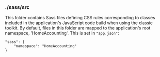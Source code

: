 ### ./sass/src

This folder contains Sass files defining CSS rules corresponding to classes
included in the application's JavaScript code build when using the classic toolkit.
By default, files in this folder are mapped to the application's root namespace, 'HomeAccounting'.
This is set in `"app.json"`:

    "sass": {
        "namespace": "HomeAccounting"
    }
